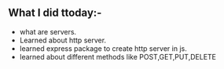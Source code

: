 ## What I did ttoday:-
- what are servers.
- Learned about http server.
- learned express package to create http server in js.
- learned about different methods like POST,GET,PUT,DELETE
